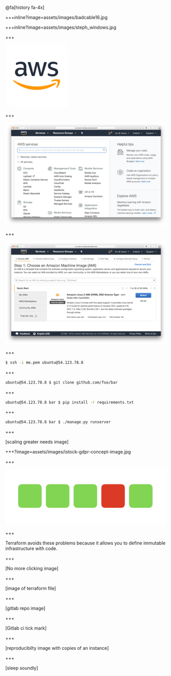 @fa[history fa-4x]

+++inline?image=assets/images/badcable16.jpg

+++inline?image=assets/images/steph_windows.jpg

+++

![aws-logo](assets/images/aws_logo.png)

+++

![aws-logo](assets/images/aws-console.png)

+++

![aws-logo](assets/images/launch-instance.png)

+++

```bash
$ ssh -i me.pem ubuntu@54.123.78.8
```

+++

```bash
ubuntu@54.123.78.8 $ git clone github.com/foo/bar
```


+++

```bash
ubuntu@54.123.78.8 bar $ pip install -r requirements.txt
```

+++

```bash
ubuntu@54.123.78.8 bar $ ./manage.py runserver
```

+++

[scaling greater needs image]


+++?image=assets/images/istock-gdpr-concept-image.jpg

+++

![Config drift image 5 servers with the lastest openssl one without because you forgot](assets/images/config-drift.png)

+++

Terraform avoids these problems because it allows you to define <span class="gold">immutable</span> infrastructure with code.

+++

[No more clicking image]

+++

[image of terraform file]

+++

[gitlab repo image]

+++

[Gitlab ci tick mark]

+++

[reproducibilty image with copies of an instance]

+++

[sleep soundly]
